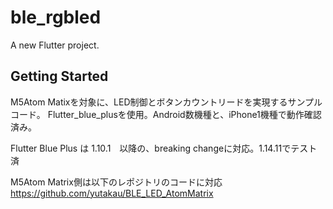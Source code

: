 # ble_rgbled

A new Flutter project.

## Getting Started


M5Atom Matixを対象に、LED制御とボタンカウントリードを実現するサンプルコード。
Flutter_blue_plusを使用。Android数機種と、iPhone1機種で動作確認済み。

Flutter Blue Plus は 1.10.1　以降の、breaking changeに対応。1.14.11でテスト済

M5Atom Matrix側は以下のレポジトリのコードに対応
https://github.com/yutakau/BLE_LED_AtomMatrix
